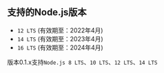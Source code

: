 ## 支持的Node.js版本

- `12 LTS` (有效期至：2022年4月)
- `14 LTS` (有效期至：2023年4月)
- `16 LTS` (有效期至：2024年4月)

版本0.1.x支持`Node.js 8 LTS`、`10 LTS`、`12 LTS`、`14 LTS`